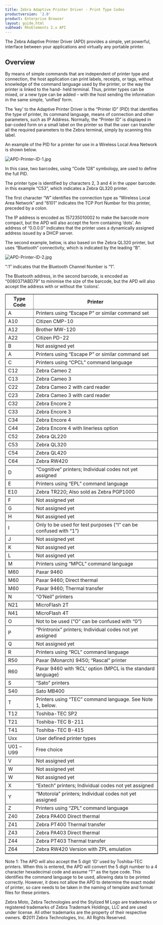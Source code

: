 ```yaml
---
title: Zebra Adaptive Printer Driver - Print Type Codes
productversion: '2.0'
product: Enterprise Browser
layout: guide.html
subhead: RhoElements 2.x API
---
```


The Zebra Adaptive Printer Driver (APD) provides a simple, yet powerful, interface between your applications and virtually any portable printer.

## Overview

By means of simple commands that are independent of printer type and connection, the host application can print labels, receipts, or tags, without knowledge of the command language used by the printer, or the way the printer is linked to the hand- held terminal. Thus, printer types can be mixed, or a new type can be added – with the host sending the information in the same simple, ‘unified’ form.

The ‘key’ to the Adaptive Printer Driver is the “Printer ID” (PID) that identifies the type of printer, its command language, means of connection and other parameters, such as IP Address. Normally, the “Printer ID” is displayed in bar-coded form on a small label on the printer so that the user can transfer all the required parameters to the Zebra terminal, simply by scanning this label.

An example of the PID for a printer for use in a Wireless Local Area Network is shown below.

<img src="http://rhodocs.s3.amazonaws.com/moto-adaptive-printer-driver/APD-Printer-ID-1.jpg" alt="APD-Printer-ID-1.jpg" />

In this case, two barcodes, using “Code 128” symbology, are used to define the full PID.

The printer type is identified by characters 2, 3 and 4 in the upper barcode: in this example “C53”, which indicates a Zebra QL320 printer.

The first character “W” identifies the connection type as “Wireless Local Area Network” and “6101” indicates the TCP Port Number for this printer, preceded by a colon.

The IP address is encoded as 157235010002 to make the barcode more compact, but the APD will also accept the form containing ‘dots’. An address of “0.0.0.0” indicates that the printer uses a dynamically assigned address issued by a DHCP server.

The second example, below, is also based on the Zebra QL320 printer, but uses “Bluetooth” connectivity, which is indicated by the leading “B”.

<img src="http://rhodocs.s3.amazonaws.com/moto-adaptive-printer-driver/APD-Printer-ID-2.jpg" alt="APD-Printer-ID-2.jpg" />

“:1” indicates that the Bluetooth Channel Number is “1”.

The Bluetooth address, in the second barcode, is encoded as “0080371ABD79” to minimise the size of the barcode, but the APD will also accept the address with or without the ‘colons’.

<table border="1">
	<tr>
		<th>Type Code</th>
		<th>Printer</th>
	</tr>
	<tr>
		<td>A</td>
		<td>Printers using “Escape P” or similar command set</td>
	</tr>
	<tr>
		<td>A10</td>
		<td>Citizen CMP-10</td>
	</tr>
	<tr>
		<td>A12</td>
		<td>Brother MW-120</td>
	</tr>
	<tr>
		<td>A22</td>
		<td>Citizen PD-22</td>
	</tr>
	<tr>
		<td>B</td>
		<td>Not assigned yet</td>
	</tr>
	<tr>
		<td>A</td>
		<td>Printers using “Escape P” or similar command set</td>
	</tr>
	<tr>
		<td>C</td>
		<td>Printers using “CPCL” command language</td>
	</tr>
	<tr>
		<td>C12</td>
		<td>Zebra Cameo 2</td>
	</tr>
	<tr>
		<td>C13</td>
		<td>Zebra Cameo 3</td>
	</tr>
	<tr>
		<td>C22</td>
		<td>Zebra Cameo 2 with card reader</td>
	</tr>
	<tr>
		<td>C23</td>
		<td>Zebra Cameo 3 with card reader</td>
	</tr>
	<tr>
		<td>C32</td>
		<td>Zebra Encore 2</td>
	</tr>
	<tr>
		<td>C33</td>
		<td>Zebra Encore 3</td>
	</tr>
	<tr>
		<td>C34</td>
		<td>Zebra Encore 4</td>
	</tr>
	<tr>
		<td>C44</td>
		<td>Zebra Encore 4 with linerless option</td>
	</tr>
	<tr>
		<td>C52</td>
		<td>Zebra QL220</td>
	</tr>
	<tr>
		<td>C53</td>
		<td>Zebra QL320</td>
	</tr>
	<tr>
		<td>C54</td>
		<td>Zebra QL420</td>
	</tr>
	<tr>
		<td>C64</td>
		<td>Zebra RW420</td>
	</tr>
	<tr>
		<td>D</td>
		<td>“Cognitive” printers; Individual codes not yet assigned</td>
	</tr>
	<tr>
		<td>E</td>
		<td>Printers using “EPL” command language</td>
	</tr>
	<tr>
		<td>E10</td>
		<td>Zebra TR220; Also sold as Zebra PGP1000</td>
	</tr>
	<tr>
		<td>F</td>
		<td>Not assigned yet</td>
	</tr>
	<tr>
		<td>G</td>
		<td>Not assigned yet</td>
	</tr>
	<tr>
		<td>H</td>
		<td>Not assigned yet</td>
	</tr>
	<tr>
		<td>I</td>
		<td>Only to be used for test purposes (“I” can be confused with “1”)</td>
	</tr>
	<tr>
		<td>J</td>
		<td>Not assigned yet</td>
	</tr>
		<tr>
		<td>K</td>
		<td>Not assigned yet</td>
	</tr>
		<tr>
		<td>L</td>
		<td>Not assigned yet</td>
	</tr>
	<tr>
		<td>M</td>
		<td>Printers using “MPCL” command language</td>
	</tr>
	<tr>
		<td>M60</td>
		<td>Paxar 9460</td>
	</tr>
	<tr>
		<td>M60</td>
		<td>Paxar 9460; Direct thermal</td>
	</tr>
	<tr>
		<td>M60</td>
		<td>Paxar 9460; Thermal transfer</td>
	</tr>
	<tr>
		<td>N</td>
		<td>“O’Neil” printers</td>
	</tr>
	<tr>
		<td>N21</td>
		<td>MicroFlash 2T</td>
	</tr>
	<tr>
		<td>N41</td>
		<td>MicroFlash 4T</td>
	</tr>
	<tr>
		<td>O</td>
		<td>Not to be used (“O” can be confused with “0”)</td>
	</tr>
	<tr>
		<td>P</td>
		<td>“Printronix” printers; Individual codes not yet assigned</td>
	</tr>
	<tr>
		<td>Q</td>
		<td>Not assigned yet</td>
	</tr>
	<tr>
		<td>R</td>
		<td>Printers using “RCL” command language</td>
	</tr>
	<tr>
		<td>R50</td>
		<td>Paxar (Monarch) 9450; “Rascal” printer</td>
	</tr>
	<tr>
		<td>R60</td>
		<td>Paxar 9460 with ‘RCL’ option (MPCL is the standard language)</td>
	</tr>
	<tr>
		<td>S</td>
		<td>“Sato” printers</td>
	</tr>
	<tr>
		<td>S40</td>
		<td>Sato MB400</td>
	</tr>
	<tr>
		<td>T</td>
		<td>Printers using “TEC” command language. See Note 1, below.</td>
	</tr>
	<tr>
		<td>T12</td>
		<td>Toshiba-TEC SP2</td>
	</tr>
	<tr>
		<td>T21</td>
		<td>Toshiba-TEC B-211</td>
	</tr>
	<tr>
		<td>T41</td>
		<td>Toshiba-TEC B-415</td>
	</tr>
	<tr>
		<td>Uxx</td>
		<td>User defined printer types</td>
	</tr>
	<tr>
		<td>U01 – U99</td>
		<td>Free choice</td>
	</tr>
	<tr>
		<td>V</td>
		<td>Not assigned yet</td>
	</tr>
	<tr>
		<td>W</td>
		<td>Not assigned yet</td>
	</tr>
	<tr>
		<td>W</td>
		<td>Not assigned yet</td>
	</tr>
	<tr>
		<td>X</td>
		<td>“Extech” printers; Individual codes not yet assigned</td>
	</tr>
	<tr>
		<td>Y</td>
		<td>“Motorola” printers; Individual codes not yet assigned</td>
	</tr>
	<tr>
		<td>Z</td>
		<td>Printers using “ZPL” command language</td>
	</tr>
	<tr>
		<td>Z40</td>
		<td>Zebra PA400 Direct thermal</td>
	</tr>
	<tr>
		<td>Z41</td>
		<td>Zebra PT400 Thermal transfer</td>
	</tr>
	<tr>
		<td>Z43</td>
		<td>Zebra PA403 Direct thermal</td>
	</tr>
	<tr>
		<td>Z44</td>
		<td>Zebra PT403 Thermal transfer</td>
	</tr>
	<tr>
		<td>Z64</td>
		<td>Zebra RW420 Version with ZPL emulation</td>
	</tr>
</table>

Note 1: The APD will also accept the 5 digit ‘ID’ used by Toshiba-TEC printers. When this is entered, the APD will convert the 5 digit number to a 4 character hexadecimal code and assume “T” as the type code. This identifies the command language to be used, allowing data to be printed correctly. However, it does not allow the APD to determine the exact model of printer, so care needs to be taken in the naming of template and format files for these printers.

Zebra Moto, Zebra Technologies and the Stylized M Logo are trademarks or registered trademarks of Zebra Trademark Holdings, LLC and are used under license. All other trademarks are the property of their respective owners. ©2011 Zebra Technologies, Inc. All Rights Reserved.


